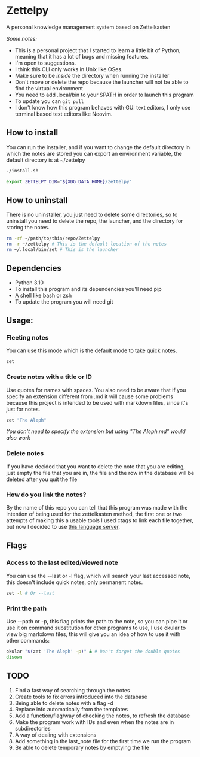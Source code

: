 # Zettelpy
A personal knowledge management system based on Zettelkasten

*Some notes:*

- This is a personal project that I started to learn a little bit of Python, meaning that it has a lot of bugs and
  missing features.
- I'm open to suggestions.
- I think this CLI only works in Unix like OSes.
- Make sure to be _inside_ the directory when running the installer
- Don't move or delete the repo because the launcher will not be able to find the virtual environment
- You need to add .local/bin to your \$PATH in order to launch this program
- To update you can `git pull`
- I don't know how this program behaves with GUI text editors, I only use terminal based text editors like Neovim.

## How to install
You can run the installer, and if you want to change the default directory in which the notes are stored you can export
an environment variable, the default directory is at ~/zettelpy

```bash
./install.sh

export ZETTELPY_DIR="${XDG_DATA_HOME}/zettelpy"
```

## How to uninstall
There is no uninstaller, you just need to delete some directories, so to uninstall you need to delete the repo, the
launcher, and the directory for storing the notes.

```bash
rm -rf ~/path/to/this/repo/Zettelpy
rm -r ~/zettelpy # This is the default location of the notes
rm ~/.local/bin/zet # This is the launcher
```

## Dependencies
- Python 3.10
- To install this program and its dependencies you'll need pip
- A shell like bash or zsh
- To update the program you will need git

## Usage:
### Fleeting notes
You can use this mode which is the default mode to take quick notes.

```bash
zet
```

### Create notes with a title or ID
Use quotes for names with spaces. You also need to be aware that if you specify an extension different from .md it will
cause some problems because this project is intended to be used with markdown files, since it's just for notes.

```bash
zet "The Aleph"
```

*You don't need to specify the extension but using "The Aleph.md" would also work*

### Delete notes
If you have decided that you want to delete the note that you are editing, just empty the file that you are in, the file
and the row in the database will be deleted after you quit the file

### How do you link the notes?
By the name of this repo you can tell that this program was made with the intention of being used for the zettelkasten
method, the first one or two attempts of making this a usable tools I used ctags to link each file together, but now I
decided to use [this language server](https://github.com/artempyanykh/zeta-note).

## Flags

### Access to the last edited/viewed note
You can use the --last or -l flag, which will search your last accessed note, this doesn't include quick notes, only
permanent notes.

```bash
zet -l # Or --last
```

### Print the path
Use --path or -p, this flag prints the path to the note, so you can pipe it or use it on command substitution for other
programs to use, I use okular to view big markdown files, this will give you an idea of how to use it with other
commands:

```bash
okular "$(zet 'The Aleph' -p)" & # Don't forget the double quotes
disown
```

## TODO
1. Find a fast way of searching through the notes
2. Create tools to fix errors introduced into the database
3. Being able to delete notes with a flag -d
4. Replace info automatically from the templates
5. Add a function/flag/way of checking the notes, to refresh the database
6. Make the program work with IDs and even when the notes are in subdirectories
7. A way of dealing with extensions
8. Add something in the last_note file for the first time we run the program
9. Be able to delete temporary notes by emptying the file
